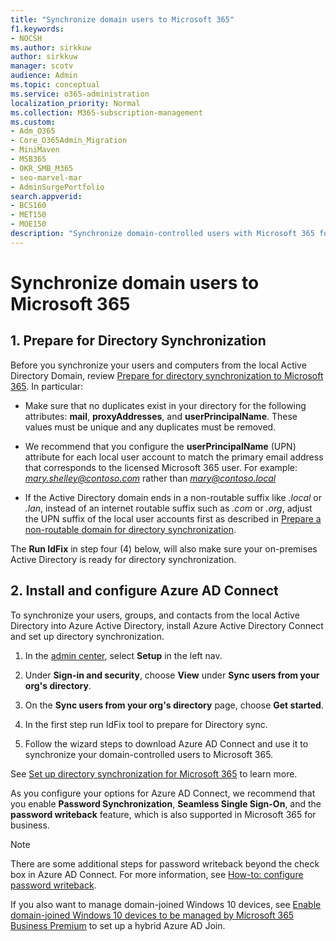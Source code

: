 ```yaml
---
title: "Synchronize domain users to Microsoft 365"
f1.keywords:
- NOCSH
ms.author: sirkkuw
author: sirkkuw
manager: scotv
audience: Admin
ms.topic: conceptual
ms.service: o365-administration
localization_priority: Normal
ms.collection: M365-subscription-management 
ms.custom:
- Adm_O365
- Core_O365Admin_Migration
- MiniMaven
- MSB365
- OKR_SMB_M365
- seo-marvel-mar
- AdminSurgePortfolio
search.appverid:
- BCS160
- MET150
- MOE150
description: "Synchronize domain-controlled users with Microsoft 365 for business."
---
```


# Synchronize domain users to Microsoft 365

## 1. Prepare for Directory Synchronization 

Before you synchronize your users and computers from the local Active Directory Domain, review [Prepare for directory synchronization to Microsoft 365](https://docs.microsoft.com/microsoft-365/enterprise/prepare-for-directory-synchronization). In particular:

   - Make sure that no duplicates exist in your directory for the following attributes: **mail**, **proxyAddresses**, and **userPrincipalName**. These values must be unique and any duplicates must be removed.
   
   - We recommend that you configure the **userPrincipalName** (UPN) attribute for each local user account to match the primary email address that corresponds to the licensed Microsoft 365 user. For example: *mary.shelley@contoso.com* rather than *mary@contoso.local*
   
   - If the Active Directory domain ends in a non-routable suffix like *.local* or *.lan*, instead of an internet routable suffix such as *.com* or *.org*, adjust the UPN suffix of the local user accounts first as described in [Prepare a non-routable domain for directory synchronization](https://docs.microsoft.com/microsoft-365/enterprise/prepare-a-non-routable-domain-for-directory-synchronization). 

The **Run IdFix** in step four (4) below, will also make sure your on-premises Active Directory is ready for directory synchronization.

## 2. Install and configure Azure AD Connect

To synchronize your users, groups, and contacts from the local Active Directory into Azure Active Directory, install Azure Active Directory Connect and set up directory synchronization. 

 1. In the [admin center](https://go.microsoft.com/fwlink/p/?linkid=2024339), select **Setup** in the left nav.

 2. Under **Sign-in and security**, choose **View**  under **Sync users from your org's directory**.

 3. On the **Sync users from your org's directory** page, choose **Get started**.

 4. In the first step  run IdFix tool to prepare for Directory sync.

 5. Follow the wizard steps to download Azure AD Connect and use it to synchronize your domain-controlled users to Microsoft 365.


See [Set up directory synchronization for Microsoft 365](https://docs.microsoft.com/microsoft-365/enterprise/set-up-directory-synchronization) to learn more.

As you configure your options for Azure AD Connect, we recommend that you enable **Password Synchronization**, **Seamless Single Sign-On**, and the **password writeback** feature, which is also supported in Microsoft 365 for business.

> [!NOTE]
> There are some additional steps for password writeback beyond the check box in Azure AD Connect. For more information, see [How-to: configure password writeback](https://docs.microsoft.com/azure/active-directory/authentication/howto-sspr-writeback). 

If you also want to manage domain-joined Windows 10 devices, see [Enable domain-joined Windows 10 devices to be managed by Microsoft 365 Business Premium](manage-windows-devices.md) to set up a hybrid Azure AD Join. 